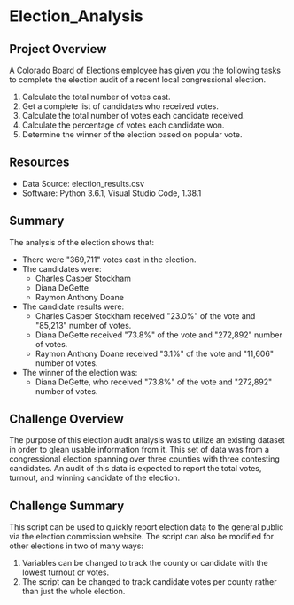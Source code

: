 # Election_Analysis

## Project Overview
A Colorado Board of Elections employee has given you the following tasks to complete the election audit of a recent local congressional election.

1. Calculate the total number of votes cast.
2. Get a complete list of candidates who received votes.
3. Calculate the total number of votes each candidate received.
4. Calculate the percentage of votes each candidate won.
5. Determine the winner of the election based on popular vote.

## Resources
- Data Source: election_results.csv
- Software: Python 3.6.1, Visual Studio Code, 1.38.1

## Summary
The analysis of the election shows that:
- There were "369,711" votes cast in the election.
- The candidates were:
    - Charles Casper Stockham
    - Diana DeGette
    - Raymon Anthony Doane
- The candidate results were:
    - Charles Casper Stockham received "23.0%" of the vote and "85,213" number of votes.
    - Diana DeGette received "73.8%" of the vote and "272,892" number of votes.
    - Raymon Anthony Doane received "3.1%" of the vote and "11,606" number of votes.
- The winner of the election was:
    - Diana DeGette, who received "73.8%" of the vote and "272,892" number of votes.

## Challenge Overview
The purpose of this election audit analysis was to utilize an existing dataset in order to glean usable information from it.
This set of data was from a congressional election spanning over three counties with three contesting candidates.
An audit of this data is expected to report the total votes, turnout, and winning candidate of the election.

## Challenge Summary
This script can be used to quickly report election data to the general public via the election commission website.
The script can also be modified for other elections in two of many ways:
1. Variables can be changed to track the county or candidate with the lowest turnout or votes.
2. The script can be changed to track candidate votes per county rather than just the whole election.
